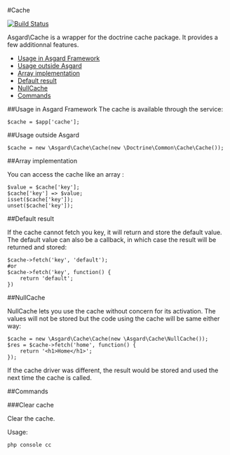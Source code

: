 #Cache

[![Build Status](https://travis-ci.org/asgardphp/cache.svg?branch=master)](https://travis-ci.org/asgardphp/cache)

Asgard\Cache is a wrapper for the doctrine cache package. It provides a few additionnal features.

- [Usage in Asgard Framework](#usage-asgard)
- [Usage outside Asgard](#usage-outside)
- [Array implementation](#array)
- [Default result](#default)
- [NullCache](#nullcache)
- [Commands](#commands)

<a name="usage-asgard"></a>
##Usage in Asgard Framework
The cache is available through the service:

	$cache = $app['cache'];

<a name="usage-outside"></a>
##Usage outside Asgard

	$cache = new \Asgard\Cache\Cache(new \Doctrine\Common\Cache\Cache());

<a name="array"></a>
##Array implementation

You can access the cache like an array :

	$value = $cache['key'];
	$cache['key'] => $value;
	isset($cache['key']);
	unset($cache['key']);

<a name="default"></a>
##Default result

If the cache cannot fetch you key, it will return and store the default value. The default value can also be a callback, in which case the result will be returned and stored:

	$cache->fetch('key', 'default');
	#or
	$cache->fetch('key', function() {
		return 'default';
	})

<a name="nullcache"></a>
##NullCache

NullCache lets you use the cache without concern for its activation. The values will not be stored but the code using the cache will be same either way:

	$cache = new \Asgard\Cache\Cache(new \Asgard\Cache\NullCache());
	$res = $cache->fetch('home', function() {
		return '<h1>Home</h1>';
	});

If the cache driver was different, the result would be stored and used the next time the cache is called.

<a name="commands"></a>
##Commands

###Clear cache

Clear the cache.

Usage:

	php console cc